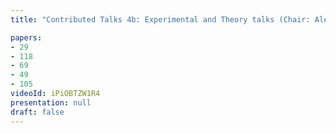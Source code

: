 ```yaml
---
title: "Contributed Talks 4b: Experimental and Theory talks (Chair: Aleksey Fedorov)"

papers:
- 29
- 118
- 69
- 49
- 105
videoId: iPiOBTZW1R4
presentation: null
draft: false
---
```

